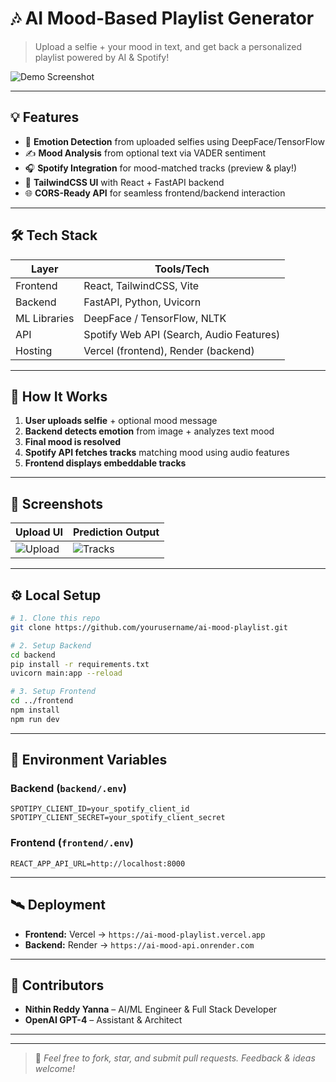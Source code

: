 
# 🎶 AI Mood-Based Playlist Generator

> Upload a selfie + your mood in text, and get back a personalized playlist powered by AI & Spotify!

![Demo Screenshot](./demo.png)

---

## 💡 Features

- 🧠 **Emotion Detection** from uploaded selfies using DeepFace/TensorFlow
- ✍️ **Mood Analysis** from optional text via VADER sentiment
- 🎧 **Spotify Integration** for mood-matched tracks (preview & play!)
- 🎨 **TailwindCSS UI** with React + FastAPI backend
- 🌐 **CORS-Ready API** for seamless frontend/backend interaction

---

## 🛠️ Tech Stack

| Layer         | Tools/Tech |
|---------------|------------|
| Frontend      | React, TailwindCSS, Vite |
| Backend       | FastAPI, Python, Uvicorn |
| ML Libraries  | DeepFace / TensorFlow, NLTK |
| API           | Spotify Web API (Search, Audio Features) |
| Hosting       | Vercel (frontend), Render (backend) |

---

## 🚀 How It Works

1. **User uploads selfie** + optional mood message
2. **Backend detects emotion** from image + analyzes text mood
3. **Final mood is resolved**
4. **Spotify API fetches tracks** matching mood using audio features
5. **Frontend displays embeddable tracks**

---

## 📸 Screenshots

| Upload UI | Prediction Output |
|-----------|-------------------|
| ![Upload](./screens/upload.png) | ![Tracks](./screens/tracks.png) |

---

## ⚙️ Local Setup

```bash
# 1. Clone this repo
git clone https://github.com/yourusername/ai-mood-playlist.git

# 2. Setup Backend
cd backend
pip install -r requirements.txt
uvicorn main:app --reload

# 3. Setup Frontend
cd ../frontend
npm install
npm run dev
```

---

## 🔐 Environment Variables

### Backend (`backend/.env`)
```
SPOTIPY_CLIENT_ID=your_spotify_client_id
SPOTIPY_CLIENT_SECRET=your_spotify_client_secret
```

### Frontend (`frontend/.env`)
```
REACT_APP_API_URL=http://localhost:8000
```

---

## 🛰️ Deployment

- **Frontend:** Vercel → `https://ai-mood-playlist.vercel.app`
- **Backend:** Render → `https://ai-mood-api.onrender.com`

---

## 🙌 Contributors

- **Nithin Reddy Yanna** – AI/ML Engineer & Full Stack Developer
- **OpenAI GPT-4** – Assistant & Architect

---

---

> 💬 *Feel free to fork, star, and submit pull requests. Feedback & ideas welcome!*

